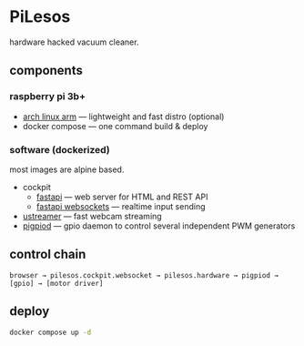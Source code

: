 # PiLesos

hardware hacked vacuum cleaner.

## components

### raspberry pi 3b+

- [arch linux arm](https://archlinuxarm.org/platforms/armv8/broadcom/raspberry-pi-3) — lightweight and fast distro (optional)
- docker compose — one command build & deploy

### software (dockerized)

most images are alpine based.

- cockpit
    - [fastapi](https://fastapi.tiangolo.com/) — web server for HTML and REST API
    - [fastapi websockets](https://fastapi.tiangolo.com/advanced/websockets/) — realtime input sending
- [ustreamer](https://github.com/pikvm/ustreamer) — fast webcam streaming
- [pigpiod](https://abyz.me.uk/rpi/pigpio/python.html) — gpio daemon to control several independent PWM generators

## control chain

`browser → pilesos.cockpit.websocket → pilesos.hardware → pigpiod → [gpio] → [motor driver]`

## deploy

```bash
docker compose up -d
```
